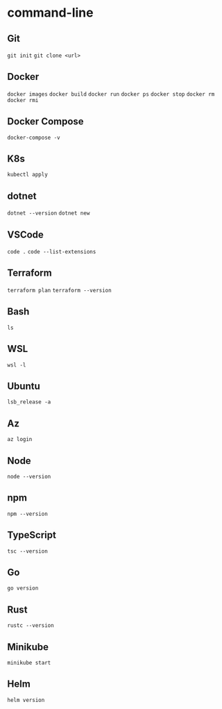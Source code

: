 # command-line

## Git

`git init`
`git clone <url>`

## Docker

`docker images`
`docker build`
`docker run`
`docker ps`
`docker stop`
`docker rm`
`docker rmi`

## Docker Compose

`docker-compose -v`

## K8s

`kubectl apply`

## dotnet

`dotnet --version`
`dotnet new`

## VSCode

`code .`
`code --list-extensions`

## Terraform

`terraform plan`
`terraform --version`

## Bash

`ls`

## WSL

`wsl -l`

## Ubuntu

`lsb_release -a`

## Az

`az login`

## Node

`node --version`

## npm

`npm --version`

## TypeScript

`tsc --version`

## Go

`go version`

## Rust

`rustc --version`

## Minikube

`minikube start`

## Helm

`helm version`





